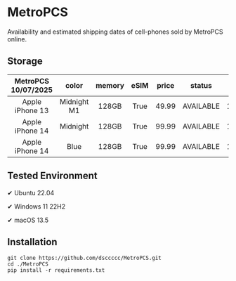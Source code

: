# MetroPCS
Availability and estimated shipping dates of cell-phones sold by MetroPCS online.
## Storage
|MetroPCS 10/07/2025|color|memory|eSIM|price|status|shipping from|shipping to|
|:--:|:--:|:--:|:--:|:--:|:--:|:--:|:--:|
|Apple iPhone 13|Midnight M1|128GB|True|49.99|AVAILABLE|10/07/2025|10/13/2025|
|Apple iPhone 14|Midnight|128GB|True|99.99|AVAILABLE|10/07/2025|10/13/2025|
|Apple iPhone 14|Blue|128GB|True|99.99|AVAILABLE|10/07/2025|10/13/2025|

## Tested Environment
✔ Ubuntu 22.04

✔ Windows 11 22H2

✔ macOS 13.5
## Installation
```
git clone https://github.com/dsccccc/MetroPCS.git
cd ./MetroPCS
pip install -r requirements.txt
```
